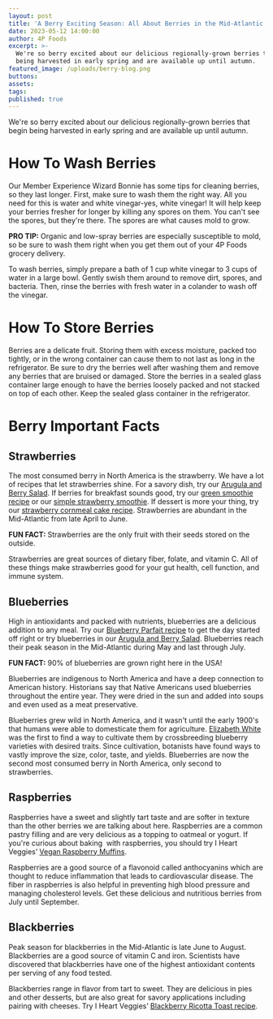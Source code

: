 ```yaml
---
layout: post
title: 'A Berry Exciting Season: All About Berries in the Mid-Atlantic'
date: 2023-05-12 14:00:00
author: 4P Foods
excerpt: >-
  We're so berry excited about our delicious regionally-grown berries that begin
  being harvested in early spring and are available up until autumn.
featured_image: /uploads/berry-blog.png
buttons:
assets:
tags:
published: true
---
```

<div class="editable"><p>We're so berry excited about our delicious regionally-grown berries that begin being harvested in early spring and are available up until autumn.</p><h1><strong>How To Wash Berries</strong></h1><p>Our Member Experience Wizard Bonnie has some tips for cleaning berries, so they last longer. First, make sure to wash them the right way. All you need for this is water and white vinegar-yes, white vinegar! It will help keep your berries fresher for longer by killing any spores on them. You can't see the spores, but they're there. The spores are what causes mold to grow.&nbsp;</p><p><strong>PRO TIP:</strong> Organic and low-spray berries are especially susceptible to mold, so be sure to wash them right when you get them out of your 4P Foods grocery delivery.</p><p>To wash berries, simply prepare a bath of 1 cup white vinegar to 3 cups of water in a large bowl. Gently swish them around to remove dirt, spores, and bacteria. Then, rinse the berries with fresh water in a colander to wash off the vinegar.</p><h1><strong>How To Store Berries</strong></h1><p>Berries are a delicate fruit. Storing them with excess moisture, packed too tightly, or in the wrong container can cause them to not last as long in the refrigerator. Be sure to dry the berries well after washing them and remove any berries that are bruised or damaged. Store the berries in a sealed glass container large enough to have the berries loosely packed and not stacked on top of each other. Keep the sealed glass container in the refrigerator.</p><h1><strong>Berry Important Facts</strong></h1><h2><strong>Strawberries</strong></h2><p>The most consumed berry in North America is the strawberry. We have a lot of recipes that let strawberries shine. For a savory dish, try our <a href="https://4pfoods.com/recipes/quick-arugula-and-berry-spring-salad-side-dish-recipe/">Arugula and Berry Salad</a>. If berries for breakfast sounds good, try our <a href="https://4pfoods.com/recipes/simple-spinach-and-strawberry-smoothie-breakfast-recipe/">green smoothie recipe</a> or our <a href="https://4pfoods.com/recipes/simple-strawberry-smoothie-breakfast-recipe/">simple strawberry smoothie</a>. If dessert is more your thing, try our <a href="https://4pfoods.com/recipes/jammy-strawberry-cornmeal-cake/">strawberry cornmeal cake recipe</a>. Strawberries are abundant in the Mid-Atlantic from late April to June.</p><p><strong>FUN FACT:</strong> Strawberries are the only fruit with their seeds stored on the outside.</p><p>Strawberries are great sources of dietary fiber, folate, and vitamin C. All of these things make strawberries good for your gut health, cell function, and immune system.</p><h2><strong>Blueberries</strong></h2><p>High in antioxidants and packed with nutrients, blueberries are a delicious addition to any meal. Try our <a href="https://4pfoods.com/recipes/quick-blueberry-and-yogurt-parfait-breakfast-recipe">Blueberry Parfait recipe</a> to get the day started off right or try blueberries in our <a href="https://4pfoods.com/recipes/quick-arugula-and-berry-spring-salad-side-dish-recipe/">Arugula and Berry Salad</a>. Blueberries reach their peak season in the Mid-Atlantic during May and last through July.</p><p><strong>FUN FACT:</strong> 90% of blueberries are grown right here in the USA!</p><p>Blueberries are indigenous to North America and have a deep connection to American history. Historians say that Native Americans used blueberries throughout the entire year. They were dried in the sun and added into soups and even used as a meat preservative.</p><p>Blueberries grew wild in North America, and it wasn't until the early 1900's that humans were able to domesticate them for agriculture. <a href="https://www.usda.gov/media/blog/2012/03/15/woman-who-cultivated-billion-dollar-industry">Elizabeth White</a> was the first to find a way to cultivate them by crossbreeding blueberry varieties with desired traits. Since cultivation, botanists have found ways to vastly improve the size, color, taste, and yields. Blueberries are now the second most consumed berry in North America, only second to strawberries.</p><h2><strong>Raspberries</strong></h2><p>Raspberries have a sweet and slightly tart taste and are softer in texture than the other berries we are talking about here. Raspberries are a common pastry filling and are very delicious as a topping to oatmeal or yogurt. If you're curious about baking&nbsp; with raspberries, you should try I Heart Veggies’ <a href="https://iheartvegetables.com/vegan-raspberry-muffins/">Vegan Raspberry Muffins</a>.</p><p>Raspberries are a good source of a flavonoid called anthocyanins which are thought to reduce inflammation that leads to cardiovascular disease. The fiber in raspberries is also helpful in preventing high blood pressure and managing cholesterol levels. Get these delicious and nutritious berries from July until September.</p><h2><strong>Blackberries</strong></h2><p>Peak season for blackberries in the Mid-Atlantic is late June to August. Blackberries are a good source of vitamin C and iron. Scientists have discovered that blackberries have one of the highest antioxidant contents per serving of any food tested.</p>Blackberries range in flavor from tart to sweet. They are delicious in pies and other desserts, but are also great for savory applications including pairing with cheeses. Try I Heart Veggies’ <a href="https://iheartvegetables.com/blackberry-ricotta-toast-2/">Blackberry Ricotta Toast recipe</a>.</div>